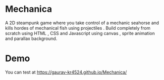 # Mechanica
A 2D steampunk game where you take control of a mechanic seahorse and kills hordes of mechanical fish using projectiles .
Build completely from scratch using HTML , CSS and Javascript using canvas , sprite animation and parallax background.

# Demo
You can test at https://gaurav-kr4524.github.io/Mechanica/
